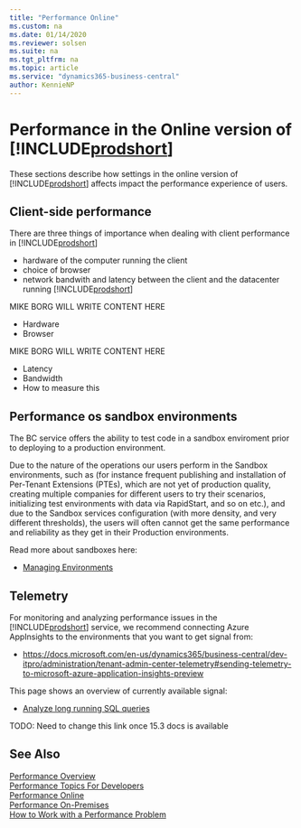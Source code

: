 ```yaml
---
title: "Performance Online"
ms.custom: na
ms.date: 01/14/2020
ms.reviewer: solsen
ms.suite: na
ms.tgt_pltfrm: na
ms.topic: article
ms.service: "dynamics365-business-central"
author: KennieNP
---
```


# Performance in the Online version of [!INCLUDE[prodshort](../developer/includes/prodshort.md)]
These sections describe how settings in the online version of [!INCLUDE[prodshort](../developer/includes/prodshort.md)] affects impact the performance experience of users. 

## Client-side performance
There are three things of importance when dealing with client performance in [!INCLUDE[prodshort](../developer/includes/prodshort.md)]
- hardware of the computer running the client
- choice of browser
- network bandwith and latency between the client and the datacenter running [!INCLUDE[prodshort](../developer/includes/prodshort.md)]

MIKE BORG WILL WRITE CONTENT HERE
- Hardware
- Browser

MIKE BORG WILL WRITE CONTENT HERE
- Latency
- Bandwidth 
- How to measure this



## Performance os sandbox environments
The BC service offers the ability to test code in a sandbox enviroment prior to deploying to a production environment. 

Due to the nature of the operations our users perform in the Sandbox environments, such as  (for instance frequent publishing and installation of Per-Tenant Extensions (PTEs), which are not yet of production quality, creating multiple companies for different users to try their scenarios, initializing test environments with data via RapidStart, and so on etc.), and due to the Sandbox services configuration (with more density, and very different thresholds), the users will often cannot get the same performance and reliability as they get in their Production environments.  

Read more about sandboxes here:
- [Managing Environments](../administration/tenant-admin-center-environments.md)

## Telemetry
For monitoring and analyzing performance issues in the [!INCLUDE[prodshort](../developer/includes/prodshort.md)] service, we recommend connecting Azure AppInsights to the environments that you want to get signal from:
- https://docs.microsoft.com/en-us/dynamics365/business-central/dev-itpro/administration/tenant-admin-center-telemetry#sending-telemetry-to-microsoft-azure-application-insights-preview

This page shows an overview of currently available signal:
- [Analyze long running SQL queries](../administration/tenant-admin-center-telemetry#analyze-long-running-sql-queries.md)

TODO: Need to change this link once 15.3 docs is available


## See Also

[Performance Overview](performance-overview.md)  
[Performance Topics For Developers](performance-developer.md)  
[Performance Online](performance-online.md)  
[Performance On-Premises](performance-onprem.md)  
[How to Work with a Performance Problem](performance-work-perf-problem.md)  
